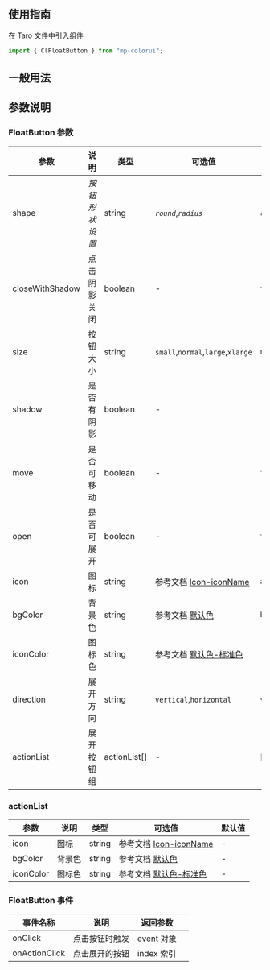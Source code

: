 ## 使用指南

在 Taro 文件中引入组件

```js
import { ClFloatButton } from "mp-colorui";
```

## 一般用法

<CodeShow componentName='floatButton' />

## 参数说明

### FloatButton 参数

| 参数            | 说明           | 类型         | 可选值                                           | 默认值     |
| --------------- | -------------- | ------------ | ------------------------------------------------ | ---------- |
| shape           | _按钮形状设置_ | string       | _`round`_,_`radius`_                             | _`round`_  |
| closeWithShadow | 点击阴影关闭   | boolean      | -                                                | `false`    |
| size            | 按钮大小       | string       | `small`,`normal`,`large`,`xlarge`                | `normal`   |
| shadow          | 是否有阴影     | boolean      | -                                                | `true`     |
| move            | 是否可移动     | boolean      | -                                                | `false`    |
| open            | 是否可展开     | boolean      | -                                                | `true`     |
| icon            | 图标           | string       | 参考文档 [Icon-iconName](/base/icon#iconname) | `add`      |
| bgColor         | 背景色         | string       | 参考文档 [默认色](/home/color)                   | `blue`     |
| iconColor       | 图标色         | string       | 参考文档 [默认色-标准色](/home/color#标准色)  | -          |
| direction       | 展开方向       | string       | `vertical`,`horizontal`                          | `vertical` |
| actionList      | 展开按钮组     | actionList[] | -                                                | []         |

### actionList

| 参数      | 说明   | 类型   | 可选值                                           | 默认值 |
| --------- | ------ | ------ | ------------------------------------------------ | ------ |
| icon      | 图标   | string | 参考文档 [Icon-iconName](/base/icon#iconname) | -      |
| bgColor   | 背景色 | string | 参考文档 [默认色](/home/color)                   | -      |
| iconColor | 图标色 | string | 参考文档 [默认色-标准色](/home/color#标准色)  | -      |

### FloatButton 事件

| 事件名称      | 说明           | 返回参数   |     |
| ------------- | -------------- | ---------- | --- |
| onClick       | 点击按钮时触发 | event 对象 |     |
| onActionClick | 点击展开的按钮 | index 索引 |     |

<FloatPhone url="https://yinliangdream.github.io/mp-colorui-h5-demo/#/pages/components/floatButton/index" />
